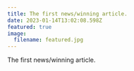 ```yaml
---
title: The first news/winning article.
date: 2023-01-14T13:02:08.598Z
featured: true
image:
  filename: featured.jpg
---
```

The first news/winning article.